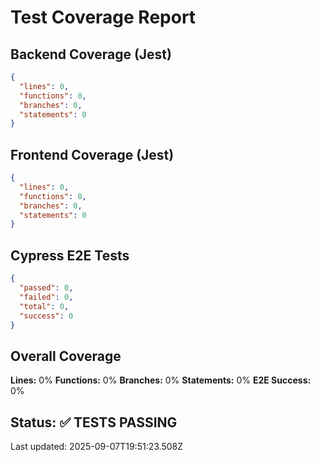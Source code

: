 # Test Coverage Report

## Backend Coverage (Jest)

```json
{
  "lines": 0,
  "functions": 0,
  "branches": 0,
  "statements": 0
}
```

## Frontend Coverage (Jest)

```json
{
  "lines": 0,
  "functions": 0,
  "branches": 0,
  "statements": 0
}
```

## Cypress E2E Tests

```json
{
  "passed": 0,
  "failed": 0,
  "total": 0,
  "success": 0
}
```

## Overall Coverage

**Lines:** 0%
**Functions:** 0%
**Branches:** 0%
**Statements:** 0%
**E2E Success:** 0%

## Status: ✅ TESTS PASSING

Last updated: 2025-09-07T19:51:23.508Z
